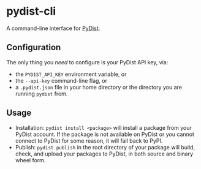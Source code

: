 # pydist-cli

A command-line interface for [PyDist](https://pydist.com).

## Configuration

The only thing you *need* to configure is your PyDist API key, via:
- the `PYDIST_API_KEY` environment variable, or
- the `--api-key` command-line flag, or
- a `.pydist.json` file in your home directory or the directory you are running `pydist` from.

## Usage

- Installation: `pydist install <package>` will install a package from your PyDist account. If
the package is not available on PyDist or you cannot connect to PyDist for some reason, it will
fall back to PyPI.
- Publish: `pydist publish` in the root directory of your package will build, check,
and upload your packages to PyDist, in both source and binary wheel form.
